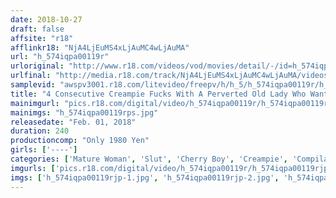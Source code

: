 ```yaml
---
date: 2018-10-27
draft: false
affsite: "r18"
afflinkr18: "NjA4LjEuMS4xLjAuMC4wLjAuMA"
url: "h_574iqpa00119r"
urloriginal: "http://www.r18.com/videos/vod/movies/detail/-/id=h_574iqpa00119r"
urlfinal: "http://media.r18.com/track/NjA4LjEuMS4xLjAuMC4wLjAuMA/videos/vod/movies/detail/-/id=h_574iqpa00119r"
samplevid: "awspv3001.r18.com/litevideo/freepv/h/h_5/h_574iqpa00119r/h_574iqpa00119r_dmb_w.mp4"
title: "4 Consecutive Creampie Fucks With A Perverted Old Lady Who Wants To Fuck Cherry Boy Losers!! Once We Slip Our Dicks In Raw, They're Not Cumming Out!! I'm A Cherry Boy, And Suddenly I Had A New And Beautiful Auntie With Big Tits And Now I'm Lusting For Her Every Day!! I Can't Help It!! After All, Her Voluptuous Body Is Just Way Too Naughty... 20 Ladies/4 Hours"
mainimgurl: "pics.r18.com/digital/video/h_574iqpa00119r/h_574iqpa00119rps.jpg"
mainimgs: "h_574iqpa00119rps.jpg"
releasedate: "Feb. 01, 2018"
duration: 240
productioncomp: "Only 1980 Yen"
girls: ['----']
categories: ['Mature Woman', 'Slut', 'Cherry Boy', 'Creampie', 'Compilation', 'Over 4 Hours']
imgurls: ['pics.r18.com/digital/video/h_574iqpa00119r/h_574iqpa00119rjp-1.jpg', 'pics.r18.com/digital/video/h_574iqpa00119r/h_574iqpa00119rjp-2.jpg', 'pics.r18.com/digital/video/h_574iqpa00119r/h_574iqpa00119rjp-3.jpg', 'pics.r18.com/digital/video/h_574iqpa00119r/h_574iqpa00119rjp-4.jpg', 'pics.r18.com/digital/video/h_574iqpa00119r/h_574iqpa00119rjp-5.jpg', 'pics.r18.com/digital/video/h_574iqpa00119r/h_574iqpa00119rjp-6.jpg', 'pics.r18.com/digital/video/h_574iqpa00119r/h_574iqpa00119rjp-7.jpg', 'pics.r18.com/digital/video/h_574iqpa00119r/h_574iqpa00119rjp-8.jpg', 'pics.r18.com/digital/video/h_574iqpa00119r/h_574iqpa00119rjp-9.jpg', 'pics.r18.com/digital/video/h_574iqpa00119r/h_574iqpa00119rjp-10.jpg', 'pics.r18.com/digital/video/h_574iqpa00119r/h_574iqpa00119rjp-11.jpg', 'pics.r18.com/digital/video/h_574iqpa00119r/h_574iqpa00119rjp-12.jpg', 'pics.r18.com/digital/video/h_574iqpa00119r/h_574iqpa00119rjp-13.jpg', 'pics.r18.com/digital/video/h_574iqpa00119r/h_574iqpa00119rjp-14.jpg', 'pics.r18.com/digital/video/h_574iqpa00119r/h_574iqpa00119rjp-15.jpg', 'pics.r18.com/digital/video/h_574iqpa00119r/h_574iqpa00119rjp-16.jpg', 'pics.r18.com/digital/video/h_574iqpa00119r/h_574iqpa00119rjp-17.jpg', 'pics.r18.com/digital/video/h_574iqpa00119r/h_574iqpa00119rjp-18.jpg', 'pics.r18.com/digital/video/h_574iqpa00119r/h_574iqpa00119rjp-19.jpg', 'pics.r18.com/digital/video/h_574iqpa00119r/h_574iqpa00119rjp-20.jpg']
imgs: ['h_574iqpa00119rjp-1.jpg', 'h_574iqpa00119rjp-2.jpg', 'h_574iqpa00119rjp-3.jpg', 'h_574iqpa00119rjp-4.jpg', 'h_574iqpa00119rjp-5.jpg', 'h_574iqpa00119rjp-6.jpg', 'h_574iqpa00119rjp-7.jpg', 'h_574iqpa00119rjp-8.jpg', 'h_574iqpa00119rjp-9.jpg', 'h_574iqpa00119rjp-10.jpg', 'h_574iqpa00119rjp-11.jpg', 'h_574iqpa00119rjp-12.jpg', 'h_574iqpa00119rjp-13.jpg', 'h_574iqpa00119rjp-14.jpg', 'h_574iqpa00119rjp-15.jpg', 'h_574iqpa00119rjp-16.jpg', 'h_574iqpa00119rjp-17.jpg', 'h_574iqpa00119rjp-18.jpg', 'h_574iqpa00119rjp-19.jpg', 'h_574iqpa00119rjp-20.jpg']
---
```

